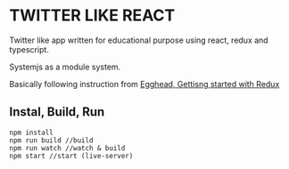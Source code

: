 TWITTER LIKE REACT
==================

Twitter like app written for educational purpose using react, redux and typescript.

Systemjs as a module system.

Basically following instruction from [Egghead, Gettisng started with Redux](https://egghead.io/series/getting-started-with-redux) 

## Instal, Build, Run

```
npm install
npm run build //build
npm run watch //watch & build
npm start //start (live-server)
```
